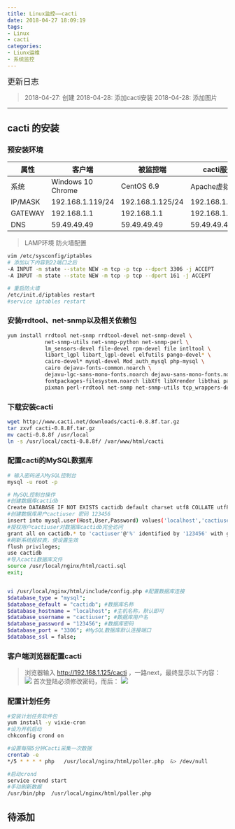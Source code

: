 ```yaml
---
title: Linux监控——cacti
date: 2018-04-27 18:09:19
tags: 
- Linux
- cacti
categories:
- Liunx运维
- 系统监控
---
```


<font  size=4 face="黑体">更新日志</font> 

> 2018-04-27: 创建
  2018-04-28: 添加cacti安装
  2018-04-28: 添加图片
  
---

## cacti 的安装

### 预安装环境
属性 | 客户端 | 被监控端 | cacti服务器
---|---|---|---
系统    | Windows 10 Chrome| CentOS 6.9         | Apache虚拟主机
IP/MASK | 192.168.1.119/24 | 192.168.1.125/24  | 192.168.1.200/24 
GATEWAY | 192.168.1.1      | 192.168.1.1       | 192.168.1.1
DNS     | 59.49.49.49      |  59.49.49.49      |59.49.49.49         
> LAMP环境
> 防火墙配置
```bash
vim /etc/sysconfig/iptables
# 添加以下内容到22端口之后
-A INPUT -m state --state NEW -m tcp -p tcp --dport 3306 -j ACCEPT
-A INPUT -m state --state NEW -m tcp -p tcp --dport 161 -j ACCEPT

# 重启防火墙
/etc/init.d/iptables restart  
#service iptables restart
```

### 安装rrdtool、net-snmp以及相关依赖包
```bash
yum install rrdtool net-snmp rrdtool-devel net-snmp-devel \
            net-snmp-utils net-snmp-python net-snmp-perl \ 
            lm_sensors-devel file-devel rpm-devel file intltool \
            libart_lgpl libart_lgpl-devel elfutils pango-devel* \ 
            cairo-devel* mysql-devel Mod_auth_mysql php-mysql \
            cairo dejavu-fonts-common.noarch \
            dejavu-lgc-sans-mono-fonts.noarch dejavu-sans-mono-fonts.noarch \
            fontpackages-filesystem.noarch libXft libXrender libthai pango \
            pixman perl-rrdtool net-snmp net-snmp-utils tcp_wrappers-devel
```

### 下载安装cacti
```bash
wget http://www.cacti.net/downloads/cacti-0.8.8f.tar.gz
tar zxvf cacti-0.8.8f.tar.gz
mv cacti-0.8.8f /usr/local
ln -s /usr/local/cacti-0.8.8f/ /var/www/html/cacti
```

### 配置cacti的MySQL数据库
```bash
# 输入密码进入MySQL控制台
mysql -u root -p 

# MySQL控制台操作
#创建数据库cactidb
Create DATABASE IF NOT EXISTS cactidb default charset utf8 COLLATE utf8_general_ci; 
#创建数据库用户cactiuser 密码 123456
insert into mysql.user(Host,User,Password) values('localhost','cactiuser',password('123456')); 
#授权用户cactiuser对数据库cactidb完全访问
grant all on cactidb.* to 'cactiuser'@'%' identified by '123456' with grant option;
#刷新系统授权表，使设置生效 
flush privileges; 
use cactidb
#导入cacti数据库文件
source /usr/local/nginx/html/cacti.sql 
exit; 


vi /usr/local/nginx/html/include/config.php #配置数据库连接
$database_type = "mysql";
$database_default = "cactidb"; #数据库名称
$database_hostname = "localhost"; #主机名称，默认即可
$database_username = "cactiuser"; #数据库用户名
$database_password = "123456"; #数据库密码
$database_port = "3306"; #MySQL数据库默认连接端口
$database_ssl = false;
```

### 客户端浏览器配置cacti
> 浏览器输入 http://192.168.1.125/cacti ，一路next，最终显示以下内容：
 ![](http://p7b7this6.bkt.clouddn.com/18-5-6/22155900.jpg)
 首次登陆必须修改密码，而后：
 ![](http://p7b7this6.bkt.clouddn.com/18-5-6/30607701.jpg)

### 配置计划任务

```bash
#安装计划任务软件包
yum install -y vixie-cron 
#设为开机启动
chkconfig crond on 

#设置每隔5分钟Cacti采集一次数据
crontab -e  
*/5 * * * * php   /usr/local/nginx/html/poller.php  &> /dev/null

#启动crond
service crond start 
#手动刷新数据
/usr/bin/php  /usr/local/nginx/html/poller.php
```




## 待添加





